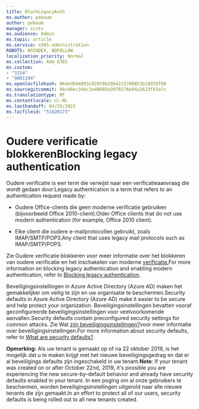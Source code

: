```yaml
---
title: BlockLegacyAuth
ms.author: pebaum
author: pebaum
manager: scotv
ms.audience: Admin
ms.topic: article
ms.service: o365-administration
ROBOTS: NOINDEX, NOFOLLOW
localization_priority: Normal
ms.collection: Adm_O365
ms.custom:
- "3154"
- "9001194"
ms.openlocfilehash: 06ded694893c020f862864215700853b19d35f08
ms.sourcegitcommit: 8bc60ec34bc1e40685e3976576e04a2623f63a7c
ms.translationtype: MT
ms.contentlocale: nl-NL
ms.lasthandoff: 04/15/2021
ms.locfileid: "51820173"
---
```

# <a name="blocking-legacy-authentication"></a><span data-ttu-id="3d58c-102">Oudere verificatie blokkeren</span><span class="sxs-lookup"><span data-stu-id="3d58c-102">Blocking legacy authentication</span></span>

<span data-ttu-id="3d58c-103">Oudere verificatie is een term die verwijst naar een verificatieaanvraag die wordt gedaan door:</span><span class="sxs-lookup"><span data-stu-id="3d58c-103">Legacy authentication is a term that refers to an authentication request made by:</span></span>

- <span data-ttu-id="3d58c-104">Oudere Office-clients die geen moderne verificatie gebruiken (bijvoorbeeld Office 2010-client).</span><span class="sxs-lookup"><span data-stu-id="3d58c-104">Older Office clients that do not use modern authentication (for example, Office 2010 client).</span></span>

- <span data-ttu-id="3d58c-105">Elke client die oudere e-mailprotocollen gebruikt, zoals IMAP/SMTP/POP3.</span><span class="sxs-lookup"><span data-stu-id="3d58c-105">Any client that uses legacy mail protocols such as IMAP/SMTP/POP3.</span></span>

<span data-ttu-id="3d58c-106">Zie Oudere verificatie blokkeren voor meer informatie over het blokkeren van oudere verificatie en het inschakelen van moderne [verificatie.](https://docs.microsoft.com/azure/active-directory/conditional-access/concept-conditional-access-block-legacy-authentication)</span><span class="sxs-lookup"><span data-stu-id="3d58c-106">For more information on blocking legacy authentication and enabling modern authentication, refer to [Blocking legacy authentication](https://docs.microsoft.com/azure/active-directory/conditional-access/concept-conditional-access-block-legacy-authentication).</span></span>

<span data-ttu-id="3d58c-107">Beveiligingsinstellingen in Azure Active Directory (Azure AD) maken het gemakkelijker om veilig te zijn en uw organisatie te beschermen.</span><span class="sxs-lookup"><span data-stu-id="3d58c-107">Security defaults in Azure Active Directory (Azure AD) make it easier to be secure and help protect your organization.</span></span> <span data-ttu-id="3d58c-108">Beveiligingsinstellingen bevatten vooraf geconfigureerde beveiligingsinstellingen voor veelvoorkomende aanvallen.</span><span class="sxs-lookup"><span data-stu-id="3d58c-108">Security defaults contain preconfigured security settings for common attacks.</span></span>
<span data-ttu-id="3d58c-109">Zie Wat [zijn beveiligingsinstellingen?](https://docs.microsoft.com/azure/active-directory/fundamentals/concept-fundamentals-security-defaults)voor meer informatie over beveiligingsinstellingen.</span><span class="sxs-lookup"><span data-stu-id="3d58c-109">For more information about security defaults, refer to [What are security defaults?](https://docs.microsoft.com/azure/active-directory/fundamentals/concept-fundamentals-security-defaults).</span></span> 

<span data-ttu-id="3d58c-110">**Opmerking:** Als uw tenant is gemaakt op of na 22 oktober 2019, is het mogelijk dat u te maken krijgt met het nieuwe beveiligingsgedrag en dat er al beveiligings defaults zijn ingeschakeld in uw tenant.</span><span class="sxs-lookup"><span data-stu-id="3d58c-110">**Note**:  If your tenant was created on or after October 22nd, 2019, it's possible you are experiencing the new secure-by-default behavior and already have security defaults enabled in your tenant.</span></span>  <span data-ttu-id="3d58c-111">In een poging om al onze gebruikers te beschermen, worden beveiligingsinstellingen uitgerold naar alle nieuwe tenants die zijn gemaakt.</span><span class="sxs-lookup"><span data-stu-id="3d58c-111">In an effort to protect all of our users, security defaults is being rolled out to all new tenants created.</span></span>
